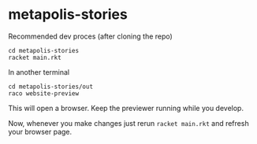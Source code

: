 metapolis-stories
=================

Recommended dev proces (after cloning the repo)

```
cd metapolis-stories 
racket main.rkt
```

In another terminal

```
cd metapolis-stories/out
raco website-preview
```

This will open a browser.  Keep the previewer running while you develop.

Now, whenever you make changes just rerun `racket main.rkt` and refresh your browser page.
